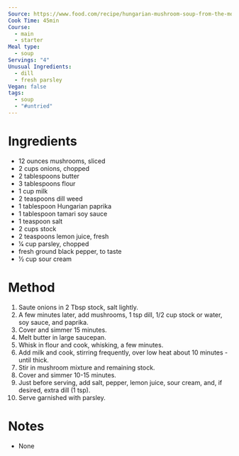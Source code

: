 ```yaml
---
Source: https://www.food.com/recipe/hungarian-mushroom-soup-from-the-moosewood-cookbook-135215
Cook Time: 45min
Course:
  - main
  - starter
Meal type:
  - soup
Servings: "4"
Unusual Ingredients:
  - dill
  - fresh parsley
Vegan: false
tags:
  - soup
  - "#untried"
---
```

# Ingredients

- 12 ounces mushrooms, sliced
- 2 cups onions, chopped
- 2 tablespoons butter
- 3 tablespoons flour
- 1 cup milk
- 2 teaspoons dill weed
- 1 tablespoon Hungarian paprika
- 1 tablespoon tamari soy sauce
- 1 teaspoon salt
- 2 cups stock
- 2 teaspoons lemon juice, fresh
- 1⁄4 cup parsley, chopped
- fresh ground black pepper, to taste
- 1⁄2 cup sour cream 

# Method

1. Saute onions in 2 Tbsp stock, salt lightly.
2. A few minutes later, add mushrooms, 1 tsp dill, 1/2 cup stock or water, soy sauce, and paprika.
3. Cover and simmer 15 minutes.
4. Melt butter in large saucepan.
5. Whisk in flour and cook, whisking, a few minutes.
6. Add milk and cook, stirring frequently, over low heat about 10 minutes - until thick.
7. Stir in mushroom mixture and remaining stock.
8. Cover and simmer 10-15 minutes.
9. Just before serving, add salt, pepper, lemon juice, sour cream, and, if desired, extra dill (1 tsp).
10. Serve garnished with parsley.

# Notes

- None
